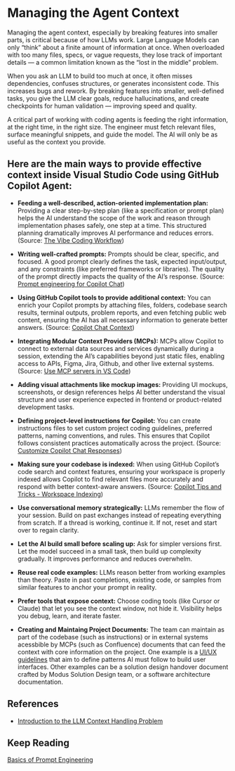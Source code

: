 # Managing the Agent Context

Managing the agent context, especially by breaking features into smaller parts, is critical because of how LLMs work. Large Language Models can only “think” about a finite amount of information at once. When overloaded with too many files, specs, or vague requests, they lose track of important details — a common limitation known as the “lost in the middle” problem.

When you ask an LLM to build too much at once, it often misses dependencies, confuses structures, or generates inconsistent code. This increases bugs and rework. By breaking features into smaller, well-defined tasks, you give the LLM clear goals, reduce hallucinations, and create checkpoints for human validation — improving speed and quality.

A critical part of working with coding agents is feeding the right information, at the right time, in the right size. The engineer must fetch relevant files, surface meaningful snippets, and guide the model. The AI will only be as useful as the context you provide.

## Here are the main ways to provide effective context inside Visual Studio Code using GitHub Copilot Agent:

- **Feeding a well-described, action-oriented implementation plan:** Providing a clear step-by-step plan (like a specification or prompt plan) helps the AI understand the scope of the work and reason through implementation phases safely, one step at a time. This structured planning dramatically improves AI performance and reduces errors. (Source: [The Vibe Coding Workflow](https://www.linkedin.com/pulse/vibe-coding-workflow-michael-papadopoulos-n3wpf/))

- **Writing well-crafted prompts:** Prompts should be clear, specific, and focused. A good prompt clearly defines the task, expected input/output, and any constraints (like preferred frameworks or libraries). The quality of the prompt directly impacts the quality of the AI’s response. (Source: [Prompt engineering for Copilot Chat](https://code.visualstudio.com/docs/copilot/chat/prompt-crafting))

- **Using GitHub Copilot tools to provide additional context:** You can enrich your Copilot prompts by attaching files, folders, codebase search results, terminal outputs, problem reports, and even fetching public web content, ensuring the AI has all necessary information to generate better answers. (Source: [Copilot Chat Context](https://code.visualstudio.com/docs/copilot/chat/copilot-chat-context))

- **Integrating Modular Context Providers (MCPs):** MCPs allow Copilot to connect to external data sources and services dynamically during a session, extending the AI’s capabilities beyond just static files, enabling access to APIs, Figma, Jira, Github, and other live external systems. (Source: [Use MCP servers in VS Code](https://code.visualstudio.com/docs/copilot/chat/mcp-servers))

- **Adding visual attachments like mockup images:** Providing UI mockups, screenshots, or design references helps AI better understand the visual structure and user experience expected in frontend or product-related development tasks.

- **Defining project-level instructions for Copilot:** You can create instructions files to set custom project coding guidelines, preferred patterns, naming conventions, and rules. This ensures that Copilot follows consistent practices automatically across the project. (Source: [Customize Copilot Chat Responses](https://code.visualstudio.com/docs/copilot/copilot-customization))

- **Making sure your codebase is indexed:** When using GitHub Copilot’s code search and context features, ensuring your workspace is properly indexed allows Copilot to find relevant files more accurately and respond with better context-aware answers. (Source: [Copilot Tips and Tricks - Workspace Indexing](https://code.visualstudio.com/docs/copilot/copilot-tips-and-tricks#_workspace-indexing))

- **Use conversational memory strategically:** LLMs remember the flow of your session. Build on past exchanges instead of repeating everything from scratch. If a thread is working, continue it. If not, reset and start over to regain clarity.

- **Let the AI build small before scaling up:** Ask for simpler versions first. Let the model succeed in a small task, then build up complexity gradually. It improves performance and reduces overwhelm.

- **Reuse real code examples:** LLMs reason better from working examples than theory. Paste in past completions, existing code, or samples from similar features to anchor your prompt in reality.

- **Prefer tools that expose context:** Choose coding tools (like Cursor or Claude) that let you see the context window, not hide it. Visibility helps you debug, learn, and iterate faster.

- **Creating and Maintaing Project Documents:** The team can maintain as part of the codebase (such as instructions) or in external systems acessbible by MCPs (such as Confluence) documents that can feed the context with core information on the project. One example is a [UI/UX guidelines](./documents/UI_UX_GUIDELINES.md) that aim to define patterns AI must follow to build user interfaces. Other examples can be a solution design handover document crafted by Modus Solution Design team, or a software architecture documentation.

## References

- [Introduction to the LLM Context Handling Problem](https://www.loom.com/share/29cc930d60c0438eb9174ae90a568051)

## Keep Reading

[Basics of Prompt Engineering](./PROMPT_ENGINEERING.md)
